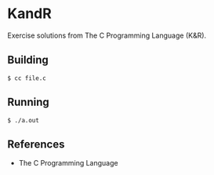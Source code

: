 # KandR

Exercise solutions from The C Programming Language (K&R). 

## Building 

	$ cc file.c

## Running

	$ ./a.out

## References

- The C Programming Language
